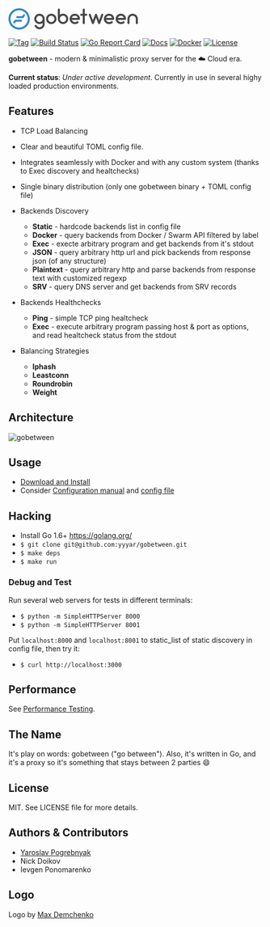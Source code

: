 <img src="/logo.png?raw=true" alt="gobetween" width="256px" />

[![Tag](https://img.shields.io/github/tag/yyyar/gobetween.svg)](https://github.com/yyyar/gobetween/releases/latest)
[![Build Status](https://travis-ci.org/yyyar/gobetween.svg?branch=master)](https://travis-ci.org/yyyar/gobetween)
[![Go Report Card](https://goreportcard.com/badge/github.com/yyyar/gobetween)](https://goreportcard.com/report/github.com/yyyar/gobetween)
[![Docs](https://img.shields.io/badge/docs-current-brightgreen.svg)](https://github.com/yyyar/gobetween/wiki)
[![Docker](https://img.shields.io/docker/pulls/yyyar/gobetween.svg)](https://hub.docker.com/r/yyyar/gobetween/)
[![License](https://img.shields.io/badge/license-MIT-blue.svg)](/LICENSE)

**gobetween** -  modern & minimalistic proxy server for the :cloud: Cloud era.

**Current status**: *Under active development*. Currently in use in several highy loaded production environments.

## Features

* TCP Load Balancing

* Clear and beautiful TOML config file.
 
* Integrates seamlessly with Docker and with any custom system (thanks to Exec discovery and healtchecks)

* Single binary distribution (only one gobetween binary + TOML config file)

* Backends Discovery
  * **Static** - hardcode backends list in config file
  * **Docker** - query backends from Docker / Swarm API filtered by label
  * **Exec** - execte arbitrary program and get backends from it's stdout
  * **JSON** - query arbitrary http url and pick backends from response json (of any structure)
  * **Plaintext** - query arbitrary http and parse backends from response text with customized regexp
  * **SRV** - query DNS server and get backends from SRV records

* Backends Healthchecks
  * **Ping** - simple TCP ping healtcheck
  * **Exec** - execute arbitrary program passing host & port as options, and read healtcheck status from the stdout

* Balancing Strategies
  * **Iphash**
  * **Leastconn**
  * **Roundrobin**
  * **Weight**


## Architecture
<img src="http://i.piccy.info/i9/8b92154435be32f21eaa3ff7b3dc6d1c/1466244332/74457/1043487/gog.png" alt="gobetween" />

## Usage

* [Download and Install](https://github.com/yyyar/gobetween/wiki/Installation)
* Consider [Configuration manual](https://github.com/yyyar/gobetween/wiki) and [config file](config/gobetween.toml)


## Hacking

* Install Go 1.6+ https://golang.org/
* `$ git clone git@github.com:yyyar/gobetween.git`
* `$ make deps`
* `$ make run`

### Debug and Test
Run several web servers for tests in different terminals:

* `$ python -m SimpleHTTPServer 8000`
* `$ python -m SimpleHTTPServer 8001`

Put `localhost:8000` and `localhost:8001` to static_list of static discovery in config file, then try it:

* `$ curl http://localhost:3000`

## Performance
See [Performance Testing](https://github.com/yyyar/gobetween/wiki/Performance-tests).

## The Name
It's play on words: gobetween ("go between"). Also, it's written in Go, and it's a proxy so it's something that stays between 2 parties :smile:

## License
MIT. See LICENSE file for more details.

## Authors & Contributors
- [Yaroslav Pogrebnyak](http://pogrebnyak.info)
- Nick Doikov
- Ievgen Ponomarenko

## Logo
Logo by [Max Demchenko](https://www.linkedin.com/in/max-demchenko-116170112)
